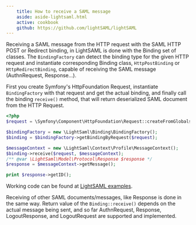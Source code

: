 ```yaml
---
    title: How to receive a SAML message
    aside: aside-lightsaml.html
    active: cookbook
    github: https://github.com/lightSAML/lightSAML
---
```


Receiving a SAML message from the HTTP request with the SAML HTTP POST or Redirect binding, in LightSAML is done with the Binding set
of classes. The ``BindingFactory`` can detect the binding type for the given HTTP request and instantiate corresponding Binding class,
``HttpPostBinding`` or ``HttpRedirectBinding``, capable of receiving the SAML message (AuthnRequest, Response...).

First you create Symfony's HttpFoundation Request, instantiate ``BindingFactory`` with that request and get the actual binding,
and finally call the binding ``receive()`` method, that will return deserialized SAML document from the HTTP Request.

```php
<?php
$request = \Symfony\Component\HttpFoundation\Request::createFromGlobals();

$bindingFactory = new \LightSaml\Binding\BindingFactory();
$binding = $bindingFactory->getBindingByRequest($request);

$messageContext = new \LightSaml\Context\Profile\MessageContext();
$binding->receive($request, $messageContext);
/** @var \LightSaml\Model\Protocol\Response $response */
$response = $messageContext->getMessage();

print $response->getID();
```

Working code can be found at
[LightSAML examples](https://github.com/lightSAML/lightSAML/blob/20146f9a9c3769d7aabe4c1b4c5c2d5f3ff2e8e9/examples/how_to_receive_saml_message.php).

Receiving of other SAML documents/messages, like Response is done in the same way. Return value of the ``Binding::receive()`` depends
on the actual message being sent, and so far AuthnRequest, Response, LogoutResponse, and LogoutRequest are supported and implemented.
